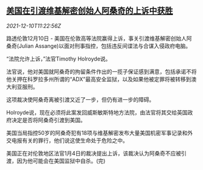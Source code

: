 <!--1639135862000-->
[美国在引渡维基解密创始人阿桑奇的上诉中获胜](https://cn.reuters.com/article/us-extradition-wikileaks-assange-1210-idCNKBS2IP0XD)
------

<div><i>2021-12-10T11:22:56Z</i></div><p>路透伦敦12月10日 - 美国在伦敦高等法院赢得上诉，事关引渡维基解密创始人阿桑奇(Julian Assange)以面对刑事指控，包括违反间谍法与合谋入侵政府电脑。</p><p>“法院允许上诉，”法官Timothy Holroyde说。</p><p>法官说，他对美国就阿桑奇的拘留条件作出的一揽子保证感到满意，包括承诺不将他关押在科罗拉多州所谓的“ADX”最高安全监狱，以及如果他被定罪将被转移到澳大利亚服刑。</p><p>这项裁决使阿桑奇离被引渡又近了一步，但仍有进一步的障碍。</p><p>Holroyde说，现在必须将此案发回威斯敏斯特地方法院，由法官将其交给英国政府决定是否将阿桑奇引渡到美国。</p><p>美国当局指控50岁的阿桑奇犯有18项与维基解密发布大量美国机密军事记录和外交电报有关的罪行，他们说这使生命处于危险之中。</p><p>美国正在对伦敦地区法官1月4日的裁决提出上诉，该裁决认为阿桑奇不应被引渡，因为他可能会在美国监狱中自杀。(完)</p>
